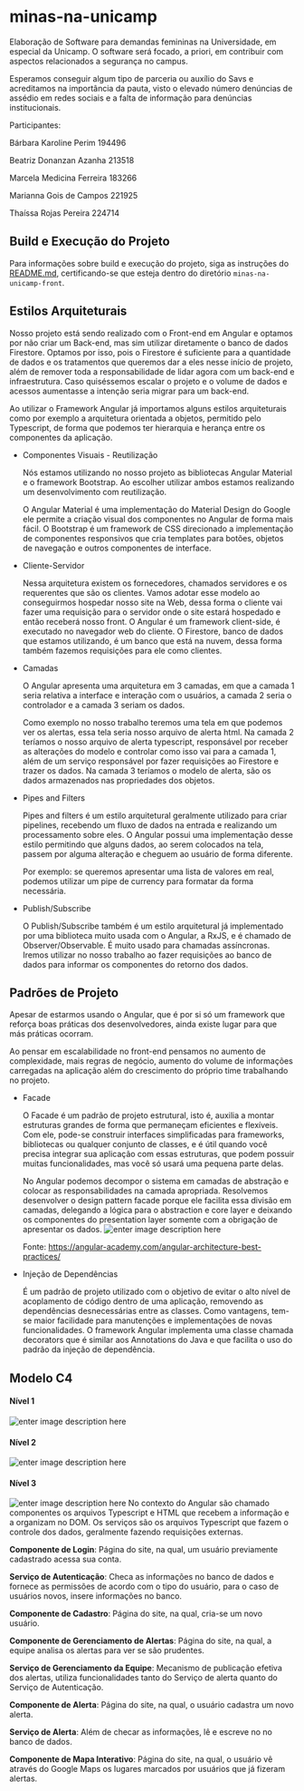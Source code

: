 # minas-na-unicamp

  

Elaboração de Software para demandas femininas na Universidade, em especial da Unicamp. O software será focado, a priori, em contribuir com aspectos relacionados a segurança no campus.

Esperamos conseguir algum tipo de parceria ou auxílio do Savs e acreditamos na importância da pauta, visto o elevado número denúncias de assédio em redes sociais e a falta de informação para denúncias institucionais.

  

Participantes:

  

Bárbara Karoline Perim 194496

Beatriz Donanzan Azanha 213518

  

Marcela Medicina Ferreira 183266

  

Marianna Gois de Campos 221925

  

Thaíssa Rojas Pereira 224714

  

## Build e Execução do Projeto

  

Para informações sobre build e execução do projeto, siga as instruções do [README.md](https://gitlab.com/biaazanha/minas-na-unicamp/-/blob/60959b602461419e38f1a2b174518f01f812cdbd/minas-na-unicamp-front/README.md), certificando-se que esteja dentro do diretório `minas-na-unicamp-front`.

  

## Estilos Arquiteturais

  

Nosso projeto está sendo realizado com o Front-end em Angular e optamos por não criar um Back-end, mas sim utilizar diretamente o banco de dados Firestore. Optamos por isso, pois o Firestore é suficiente para a quantidade de dados e os tratamentos que queremos dar a eles nesse início de projeto, além de remover toda a responsabilidade de lidar agora com um back-end e infraestrutura. Caso quiséssemos escalar o projeto e o volume de dados e acessos aumentasse a intenção seria migrar para um back-end.

  

Ao utilizar o Framework Angular já importamos alguns estilos arquiteturais como por exemplo a arquitetura orientada a objetos, permitido pelo Typescript, de forma que podemos ter hierarquia e herança entre os componentes da aplicação.

  

 - Componentes Visuais - Reutilização

	Nós estamos utilizando no nosso projeto as bibliotecas Angular Material e o framework Bootstrap. Ao escolher utilizar ambos estamos realizando um desenvolvimento com reutilização.

	O Angular Material é uma implementação do Material Design do Google ele permite a criação visual dos componentes no Angular de forma mais fácil. O Bootstrap é um framework de CSS direcionado a implementação de componentes responsivos que cria templates para botões, objetos de navegação e outros componentes de interface.

  

 - Cliente-Servidor

	Nessa arquitetura existem os fornecedores, chamados servidores e os requerentes que são os clientes. Vamos adotar esse modelo ao conseguirmos hospedar nosso site na Web, dessa forma o cliente vai fazer uma requisição para o servidor onde o site estará hospedado e então receberá nosso front. O Angular é um framework client-side, é executado no navegador web do cliente. O Firestore, banco de dados que estamos utilizando, é um banco que está na nuvem, dessa forma também fazemos requisições para ele como clientes.

  

 - Camadas

	O Angular apresenta uma arquitetura em 3 camadas, em que a camada 1    seria relativa a interface e interação com o usuários, a camada 2    seria o controlador e a camada 3 seriam os dados.

	Como exemplo no nosso trabalho teremos uma tela em que podemos ver os alertas, essa tela seria nosso arquivo de alerta html. Na camada 2 teríamos o nosso arquivo de alerta typescript, responsável por receber as alterações do modelo e controlar como isso vai para a camada 1, além de um serviço responsável por fazer requisições ao Firestore e trazer os dados. Na camada 3 teríamos o modelo de alerta, são os dados armazenados nas propriedades dos objetos.

  

 - Pipes and Filters

	Pipes and filters é um estilo arquitetural geralmente utilizado para criar pipelines, recebendo um fluxo de dados na entrada e realizando um processamento sobre eles. O Angular possui uma implementação desse estilo permitindo que alguns dados, ao serem colocados na tela, passem por alguma alteração e cheguem ao usuário de forma diferente.

	Por exemplo: se queremos apresentar uma lista de valores em real, podemos utilizar um pipe de currency para formatar da forma necessária.

  

 - Publish/Subscribe

	O Publish/Subscribe também é um estilo arquitetural já implementado por uma biblioteca muito usada com o Angular, a RxJS, e é chamado de Observer/Observable. É muito usado para chamadas assíncronas. Iremos utilizar no nosso trabalho ao fazer requisições ao banco de dados para informar os componentes do retorno dos dados.

  
  
  

## Padrões de Projeto

Apesar de estarmos usando o Angular, que é por si só um framework que reforça boas práticas dos desenvolvedores, ainda existe lugar para que más práticas ocorram.

Ao pensar em escalabilidade no front-end pensamos no aumento de complexidade, mais regras de negócio, aumento do volume de informações carregadas na aplicação além do crescimento do próprio time trabalhando no projeto.

  
  
  

 - Facade

	O Facade é um padrão de projeto estrutural, isto é, auxilia a montar estruturas grandes de forma que permaneçam eficientes e flexíveis. Com ele, pode-se construir interfaces simplificadas para frameworks, bibliotecas ou qualquer conjunto de classes, e é útil quando você precisa integrar sua aplicação com essas estruturas, que podem possuir muitas funcionalidades, mas você só usará uma pequena parte delas.

	No Angular podemos decompor o sistema em camadas de abstração e colocar as responsabilidades na camada apropriada. Resolvemos desenvolver o design pattern facade porque ele facilita essa divisão em camadas, delegando a lógica para o abstraction e core layer e deixando os componentes do presentation layer somente com a obrigação de apresentar os dados.
![enter image description here](https://angular-academy.com/angular-architecture-best-practices/layers.png)  

	Fonte: https://angular-academy.com/angular-architecture-best-practices/

 - Injeção de Dependências

	É um padrão de projeto utilizado com o objetivo de evitar o alto nível de acoplamento de código dentro de uma aplicação, removendo as dependências desnecessárias entre as classes. Como vantagens, tem-se maior facilidade para manutenções e implementações de novas funcionalidades.
	O framework Angular implementa uma classe chamada decorators que é similar aos Annotations do Java e que facilita o uso do padrão da injeção de dependência.
  

## Modelo C4

#### Nível 1
![enter image description here](https://i.imgur.com/iivU0tb.png)
#### Nível 2
![enter image description here](https://i.imgur.com/BTWSNZJ.png)
#### Nível 3  
![enter image description here](https://i.imgur.com/hdblHRY.png)
No contexto do Angular são chamado componentes os arquivos Typescript e HTML que recebem a informação e a organizam no DOM. Os serviços são os arquivos Typescript que fazem o controle dos dados, geralmente fazendo requisições externas.

**Componente de Login**: Página do site, na qual, um usuário previamente cadastrado acessa sua conta.

**Serviço de Autenticação**: Checa as informações no banco de dados e fornece as permissões de acordo com o tipo do usuário, para o caso de usuários novos, insere informações no banco.

**Componente de Cadastro**: Página do site, na qual, cria-se um novo usuário.

**Componente de Gerenciamento de Alertas**: Página do site, na qual, a equipe analisa os alertas para ver se são prudentes.

**Serviço de Gerenciamento da Equipe**: Mecanismo de publicação efetiva dos alertas, utiliza funcionalidades tanto do Serviço de alerta quanto do Serviço de Autenticação.

**Componente de Alerta**: Página do site, na qual, o usuário cadastra um novo alerta.

**Serviço de Alerta**: Além de checar as informações, lê e escreve no no banco de dados.

**Componente de Mapa Interativo**: Página do site, na qual, o usuário vê através do Google Maps os lugares marcados por usuários que já fizeram alertas.